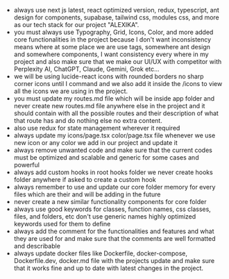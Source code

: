 - always use next js latest, react optimized version, redux, typescript, ant design for components, supabase, tailwind css, modules css, and more as our tech stack for our project "ALEXIKA".
- you must always use Typography, Grid, Icons, Color, and more added core functionalities in the project because I don't want inconsistency means where at some place we are use tags, somewhere ant design and somewhere components, I want consistency every where in my project and also make sure that we make our UI/UX with competitor with Perplexity AI, ChatGPT, Claude, Gemini, Grok etc...
- we will be using lucide-react icons with rounded borders no sharp corner icons until I command and we also add it inside the /icons to view all the icons we are using in the project.
- you must update my routes.md file which will be inside app folder and never create new routes.md file anywhere else in the project and it should contain with all the possible routes and their description of what that route has and do nothing else no extra content.
- also use redux for state management wherever it required
- always update my icons/page.tsx color/page.tsx file whenever we use new icon or any color we add in our project and update it
- always remove unwanted code and make sure that the current codes must be optimized and scalable and generic for some cases and powerful
- always add custom hooks in root hooks folder we never create hooks folder anywhere if asked to create a custom hook
- always remember to use and update our core folder memory for every files which are their and will be adding in the future
- never create a new similar functionality components for core folder
- always use good keywords for classes, function names, css classes, files, and folders, etc don't use generic names highly optimized keywords used for them to define
- always add the comment for the functionalities and features and what they are used for and make sure that the comments are well formatted and describable
- always update docker files like Dockerfile, docker-compose,  Dockerfile.dev, docker.md file with the projects update and make sure that it works fine and up to date with latest changes in the project.
